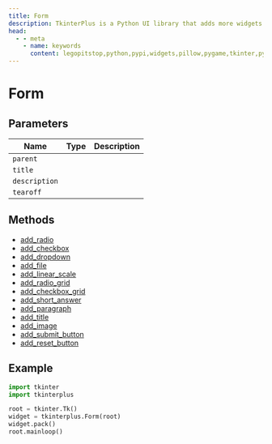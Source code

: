 ```yaml
---
title: Form
description: TkinterPlus is a Python UI library that adds more widgets to Tkinter
head:
  - - meta
    - name: keywords
      content: legopitstop,python,pypi,widgets,pillow,pygame,tkinter,pythonpackage
---
```


# Form

## Parameters

| Name          | Type | Description |
| ------------- | ---- | ----------- |
| `parent`      |      |             |
| `title`       |      |             |
| `description` |      |             |
| `tearoff`     |      |             |

## Methods

- [add_radio](#add_radio)
- [add_checkbox](#add_checkbox)
- [add_dropdown](#add_dropdown)
- [add_file](#add_file)
- [add_linear_scale](#add_linear_scale)
- [add_radio_grid](#add_radio_grid)
- [add_checkbox_grid](#add_checkbox_grid)
- [add_short_answer](#add_short_answer)
- [add_paragraph](#add_paragraph)
- [add_title](#add_title)
- [add_image](#add_image)
- [add_submit_button](#add_submit_button)
- [add_reset_button](#add_reset_button)

## Example

```py
import tkinter
import tkinterplus

root = tkinter.Tk()
widget = tkinterplus.Form(root)
widget.pack()
root.mainloop()
```
